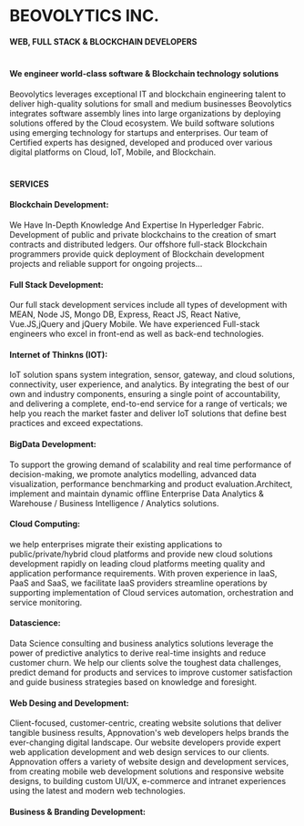# BEOVOLYTICS INC.

#### WEB, FULL STACK & BLOCKCHAIN DEVELOPERS

#

#### We engineer world-class software & Blockchain technology solutions

Beovolytics leverages exceptional IT and blockchain engineering talent to deliver high-quality solutions for small and medium businesses Beovolytics integrates software assembly lines into large organizations by deploying solutions offered by the Cloud ecosystem. We build software solutions using emerging technology for startups and enterprises. Our team of Certified experts has designed, developed and produced over various digital platforms on Cloud, IoT, Mobile, and Blockchain.

#

#### SERVICES


#### Blockchain Development:

We Have In-Depth Knowledge And Expertise In Hyperledger Fabric. Development of public and private blockchains to the creation of smart contracts and distributed ledgers. Our offshore full-stack Blockchain programmers provide quick deployment of Blockchain development projects and reliable support for ongoing projects...


#### Full Stack Development:

Our full stack development services include all types of development with MEAN, Node JS, Mongo DB, Express, React JS, React Native, Vue.JS,jQuery and jQuery Mobile. We have experienced Full-stack engineers who excel in front-end as well as back-end technologies.


#### Internet of Thinkns (IOT):

IoT solution spans system integration, sensor, gateway, and cloud solutions, connectivity, user experience, and analytics. By integrating the best of our own and industry components, ensuring a single point of accountability, and delivering a complete, end-to-end service for a range of verticals; we help you reach the market faster and deliver IoT solutions that define best practices and exceed expectations.


#### BigData Development:

To support the growing demand of scalability and real time performance of decision-making, we promote analytics modelling, advanced data visualization, performance benchmarking and product evaluation.Architect, implement and maintain dynamic offline Enterprise Data Analytics & Warehouse / Business Intelligence / Analytics solutions.


#### Cloud Computing:

we help enterprises migrate their existing applications to public/private/hybrid cloud platforms and provide new cloud solutions development rapidly on leading cloud platforms meeting quality and application performance requirements. With proven experience in IaaS, PaaS and SaaS, we facilitate IaaS providers streamline operations by supporting implementation of Cloud services automation, orchestration and service monitoring.


#### Datascience:

Data Science consulting and business analytics solutions leverage the power of predictive analytics to derive real-time insights and reduce customer churn. We help our clients solve the toughest data challenges, predict demand for products and services to improve customer satisfaction and guide business strategies based on knowledge and foresight.


#### Web Desing and Development:

Client-focused, customer-centric, creating website solutions that deliver tangible business results, Appnovation's web developers helps brands the ever-changing digital landscape. Our website developers provide expert web application development and web design services to our clients. Appnovation offers a variety of website design and development services, from creating mobile web development solutions and responsive website designs, to building custom UI/UX, e-commerce and intranet experiences using the latest and modern web technologies. 


#### Business & Branding Development:



